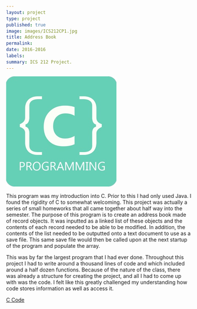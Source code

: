 ```yaml
---
layout: project
type: project
published: true
image: images/ICS212CP1.jpg
title: Address Book
permalink: 
date: 2016-2016
labels:
summary: ICS 212 Project.
---
```


  <img class="ui tiny right spaced image" src="../images/CIcon.jpg">

This program was my introduction into C. Prior to this I had only used Java. I found the rigidity of C to somewhat welcoming. This project was actually a series of small homeworks that all came together about half way into the semester. The purpose of this program is to create an address book made of record objects. It was inputted as a linked list of these objects and the contents of each record needed to be able to be modified. In addition, the contents of the list needed to be outputted onto a text document to use as a save file. This same save file would then be called upon at the next startup of the program and populate the array. 

This was by far the largest program that I had ever done. Throughout this project I had to write around a thousand lines of code and which included around a half dozen functions. Because of the nature of the class, there was already a structure for creating the project, and all I had to come up with was the code. I felt like this greatly challenged my understanding how code stores information as well as access it. 

[C Code](https://github.com/kclemmer/ICS212Project1)
